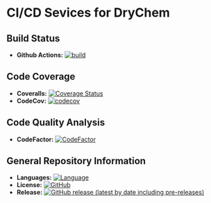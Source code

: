 # CI/CD Sevices for DryChem

## Build Status

- **Github Actions:** [![build](https://github.com/crdrisko/dryphys/workflows/build/badge.svg)](https://github.com/crdrisko/dryphys/actions?query=workflow%3Abuild)

## Code Coverage

- **Coveralls:** [![Coverage Status](https://coveralls.io/repos/github/crdrisko/dryphys/badge.svg)](https://coveralls.io/github/crdrisko/dryphys)
- **CodeCov:** [![codecov](https://codecov.io/gh/crdrisko/dryphys/graph/badge.svg?token=RPXDSA0I25)](https://codecov.io/gh/crdrisko/dryphys)

## Code Quality Analysis

<!-- - **Codacy:** [![Codacy Badge](https://app.codacy.com/project/badge/Grade/5aa0b7f897264e209ba56e207826817c)](https://app.codacy.com/gh/crdrisko/drychem/dashboard?utm_source=gh&utm_medium=referral&utm_content=&utm_campaign=Badge_grade) -->
- **CodeFactor:** [![CodeFactor](https://www.codefactor.io/repository/github/crdrisko/dryphys/badge)](https://www.codefactor.io/repository/github/crdrisko/dryphys)

## General Repository Information

- **Languages:** [![Language](https://img.shields.io/badge/language-c%2B%2B17-ff69b4)](https://github.com/crdrisko/dryphys/tree/main)
- **License:** [![GitHub](https://img.shields.io/github/license/crdrisko/dryphys?color=orange)](../LICENSE)
- **Release:** [![GitHub release (latest by date including pre-releases)](https://img.shields.io/github/v/release/crdrisko/dryphys?include_prereleases)](https://github.com/crdrisko/dryphys/releases)
